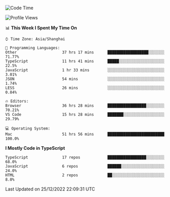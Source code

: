 <!--START_SECTION:waka-->
![Code Time](http://img.shields.io/badge/Code%20Time-3%2C558%20hrs%2046%20mins-blue)

![Profile Views](http://img.shields.io/badge/Profile%20Views-0-blue)

📊 **This Week I Spent My Time On** 

```text
⌚︎ Time Zone: Asia/Shanghai

💬 Programming Languages: 
Other                    37 hrs 17 mins      ██████████████████░░░░░░░   71.77% 
TypeScript               11 hrs 41 mins      █████░░░░░░░░░░░░░░░░░░░░   22.5% 
JavaScript               1 hr 33 mins        ░░░░░░░░░░░░░░░░░░░░░░░░░   3.01% 
JSON                     54 mins             ░░░░░░░░░░░░░░░░░░░░░░░░░   1.74% 
LESS                     26 mins             ░░░░░░░░░░░░░░░░░░░░░░░░░   0.84%

🔥 Editors: 
Browser                  36 hrs 28 mins      █████████████████░░░░░░░░   70.21% 
VS Code                  15 hrs 28 mins      ███████░░░░░░░░░░░░░░░░░░   29.79%

💻 Operating System: 
Mac                      51 hrs 56 mins      █████████████████████████   100.0%

```

**I Mostly Code in TypeScript** 

```text
TypeScript               17 repos            █████████████████░░░░░░░░   68.0% 
JavaScript               6 repos             ██████░░░░░░░░░░░░░░░░░░░   24.0% 
HTML                     2 repos             ██░░░░░░░░░░░░░░░░░░░░░░░   8.0%

```



 Last Updated on 25/12/2022 22:09:31 UTC
<!--END_SECTION:waka-->
